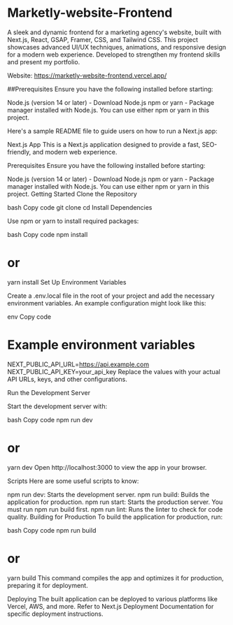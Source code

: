 # Marketly-website-Frontend
A sleek and dynamic frontend for a marketing agency's website, built with Next.js, React, GSAP, Framer, CSS, and Tailwind CSS. This project showcases advanced UI/UX techniques, animations, and responsive design for a modern web experience. Developed to strengthen my frontend skills and present my portfolio.

Website: https://marketly-website-frontend.vercel.app/

##Prerequisites
Ensure you have the following installed before starting:

Node.js (version 14 or later) - Download Node.js
npm or yarn - Package manager installed with Node.js. You can use either npm or yarn in this project.


Here's a sample README file to guide users on how to run a Next.js app:

Next.js App
This is a Next.js application designed to provide a fast, SEO-friendly, and modern web experience.

Prerequisites
Ensure you have the following installed before starting:

Node.js (version 14 or later) - Download Node.js
npm or yarn - Package manager installed with Node.js. You can use either npm or yarn in this project.
Getting Started
Clone the Repository

bash
Copy code
git clone <repository-url>
cd <repository-directory>
Install Dependencies

Use npm or yarn to install required packages:

bash
Copy code
npm install
# or
yarn install
Set Up Environment Variables

Create a .env.local file in the root of your project and add the necessary environment variables. An example configuration might look like this:

env
Copy code
# Example environment variables
NEXT_PUBLIC_API_URL=https://api.example.com
NEXT_PUBLIC_API_KEY=your_api_key
Replace the values with your actual API URLs, keys, and other configurations.

Run the Development Server

Start the development server with:

bash
Copy code
npm run dev
# or
yarn dev
Open http://localhost:3000 to view the app in your browser.

Scripts
Here are some useful scripts to know:

npm run dev: Starts the development server.
npm run build: Builds the application for production.
npm run start: Starts the production server. You must run npm run build first.
npm run lint: Runs the linter to check for code quality.
Building for Production
To build the application for production, run:

bash
Copy code
npm run build
# or
yarn build
This command compiles the app and optimizes it for production, preparing it for deployment.

Deploying
The built application can be deployed to various platforms like Vercel, AWS, and more. Refer to Next.js Deployment Documentation for specific deployment instructions.


